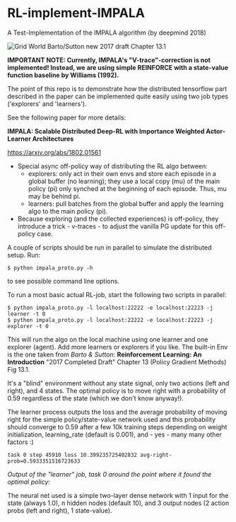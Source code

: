 # RL-implement-IMPALA
A Test-Implementation of the IMPALA algorithm (by deepmind 2018)

![Grid World Barto/Sutton new 2017 draft Chapter 13.1](https://raw.githubusercontent.com/ducandu/RL-Implementation-IMPALA/master/grid_world.png "The grid world we are trying to solve")

**IMPORTANT NOTE: Currently, IMPALA's "V-trace"-correction is not
implemented! Instead, we are using simple REINFORCE with a state-value
function baseline by Williams (1992).**

The point of this repo is to demonstrate how the distributed tensorflow part
described in the paper can be implemented quite easily using two job types
('explorers' and 'learners').

See the following paper for more details:

**IMPALA: Scalable Distributed Deep-RL with Importance Weighted Actor-Learner Architectures**

https://arxiv.org/abs/1802.01561

- Special async off-policy way of distributing the RL algo between:
  - explorers: only act in their own envs and store each
    episode in a global buffer (no learning); they use a local copy (mu) of the main policy (pi)
    only synched at the beginning of each episode. Thus, mu may be behind pi.
  - learners: pull batches from the global buffer and apply the learning algo to
    the main policy (pi).
- Because exploring (and the collected experiences) is off-policy, they introduce a trick - v-traces -
  to adjust the vanilla PG update for this off-policy case.

A couple of scripts should be run in parallel to simulate the distributed setup.
Run:

```
$ python impala_proto.py -h
```

to see possible command line options.

To run a most basic actual RL-job, start the following two scripts in parallel:

```
$ python impala_proto.py -l localhost:22222 -e localhost:22223 -j learner -t 0
$ python impala_proto.py -l localhost:22222 -e localhost:22223 -j explorer -t 0
```

This will run the algo on the local machine using one learner and one explorer (agent).
Add more learners or explorers if you like.
The built-in Env is the one taken from *Barto & Sutton*:
**Reinforcement Learning: An Introduction** "2017 Completed Draft" Chapter 13
(Policy Gradient Methods) Fig 13.1.

It's a "blind" environment without any state signal, only two actions (left and right),
and 4 states. The optimal policy is to move right with a probability of
0.59 regardless of the state (which we don't know anyway!).

The learner process outputs the loss and the average probability of moving right
for the simple policy/state-value network used and this probability should
converge to 0.59 after a few 10k training steps depending on weight initialization,
learning_rate (default is 0.001), and - yes - many many other factors :)

```
task 0 step 45910 loss 10.399235725402832 avg-right-prob=0.5933351516723633
```
*Output of the "learner" job, task 0 around the point where it found the optimal policy:*

The neural net used is a simple two-layer
dense network with 1 input for the state (always 1.0), n hidden nodes (default 10),
and 3 output nodes (2 action probs (left and right), 1 state-value).
